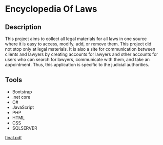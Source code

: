# Encyclopedia Of Laws
## Description
This project aims to collect all legal materials for all laws in one source where it is easy to access, modify, add, or remove them. This project did not stop only at
legal materials. It is also a site for communication between clients and lawyers by creating accounts for lawyers and other accounts for users who can search for
lawyers, communicate with them, and take an appointment. Thus, this application is specific to the judicial authorities.

## Tools
- Bootstrap
- .net core
- C#
- JavaScript
- PHP
- HTML
- CSS
- SQLSERVER

[final.pdf](https://github.com/Doaa-Ghopashe/Encyclopedia-of-Laws/files/10546324/final.pdf)
